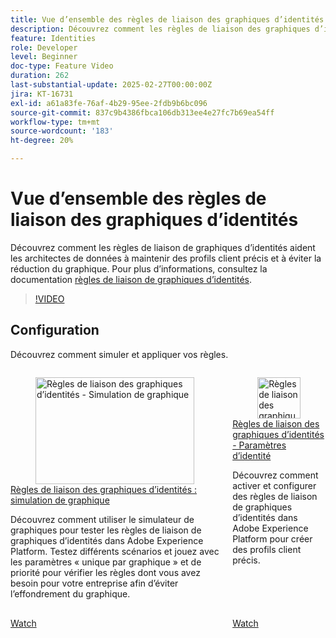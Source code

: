 ```yaml
---
title: Vue d’ensemble des règles de liaison des graphiques d’identités
description: Découvrez comment les règles de liaison des graphiques d’identité aident les architectes de données à maintenir des profils de clientes et clients précis et à éviter la réduction du graphique.
feature: Identities
role: Developer
level: Beginner
doc-type: Feature Video
duration: 262
last-substantial-update: 2025-02-27T00:00:00Z
jira: KT-16731
exl-id: a61a83fe-76af-4b29-95ee-2fdb9b6bc096
source-git-commit: 837c9b4386fbca106db313ee4e27fc7b69ea54ff
workflow-type: tm+mt
source-wordcount: '183'
ht-degree: 20%

---
```


# Vue d’ensemble des règles de liaison des graphiques d’identités

Découvrez comment les règles de liaison de graphiques d’identités aident les architectes de données à maintenir des profils client précis et à éviter la réduction du graphique. Pour plus d’informations, consultez la documentation [règles de liaison de graphiques d’identités](https://experienceleague.adobe.com/fr/docs/experience-platform/identity/features/identity-graph-linking-rules/overview).

>[!VIDEO](https://video.tv.adobe.com/v/3448250/?learn=on&enablevpops)

## Configuration

Découvrez comment simuler et appliquer vos règles.

<!-- CARDS
* graph-simulation.md
* identity-settings.md
-->
<!-- START CARDS HTML - DO NOT MODIFY BY HAND -->
<div class="columns">
    <div class="column is-half-tablet is-half-desktop is-one-third-widescreen" aria-label="Identity graph linking rules - Graph Simulation">
        <div class="card" style="height: 100%; display: flex; flex-direction: column; height: 100%;">
            <div class="card-image">
                <figure class="image x-is-16by9">
                    <a href="graph-simulation.md" title="Règles de liaison des graphiques d’identités - Simulation de graphique" target="_blank" rel="referrer">
                        <img class="is-bordered-r-small" src="https://video.tv.adobe.com/v/3444032/?format=jpeg&nocache=1747355376342" alt="Règles de liaison des graphiques d’identités - Simulation de graphique"
                             style="width: 100%; aspect-ratio: 16 / 9; object-fit: cover; overflow: hidden; display: block; margin: auto;">
                    </a>
                </figure>
            </div>
            <div class="card-content is-padded-small" style="display: flex; flex-direction: column; flex-grow: 1; justify-content: space-between;">
                <div class="top-card-content">
                    <p class="headline is-size-6 has-text-weight-bold">
                        <a href="graph-simulation.md" target="_blank" rel="referrer" title="Règles de liaison des graphiques d’identités - Simulation de graphique">Règles de liaison des graphiques d’identités : simulation de graphique</a>
                    </p>
                    <p class="is-size-6">Découvrez comment utiliser le simulateur de graphiques pour tester les règles de liaison de graphiques d’identités dans Adobe Experience Platform. Testez différents scénarios et jouez avec les paramètres « unique par graphique » et de priorité pour vérifier les règles dont vous avez besoin pour votre entreprise afin d’éviter l’effondrement du graphique.</p>
                </div>
                <a href="graph-simulation.md" target="_blank" rel="referrer" class="spectrum-Button spectrum-Button--outline spectrum-Button--primary spectrum-Button--sizeM" style="align-self: flex-start; margin-top: 1rem;">
                    <span class="spectrum-Button-label has-no-wrap has-text-weight-bold">Watch</span>
                </a>
            </div>
        </div>
    </div>
    <div class="column is-half-tablet is-half-desktop is-one-third-widescreen" aria-label="Identity graph linking rules - Identity settings">
        <div class="card" style="height: 100%; display: flex; flex-direction: column; height: 100%;">
            <div class="card-image">
                <figure class="image x-is-16by9">
                    <a href="identity-settings.md" title="Règles de liaison des graphiques d’identités - Paramètres d’identité" target="_blank" rel="referrer">
                        <img class="is-bordered-r-small" src="https://video.tv.adobe.com/v/3458487/?format=jpeg&nocache=1747355376336" alt="Règles de liaison des graphiques d’identités - Paramètres d’identité"
                             style="width: 100%; aspect-ratio: 16 / 9; object-fit: cover; overflow: hidden; display: block; margin: auto;">
                    </a>
                </figure>
            </div>
            <div class="card-content is-padded-small" style="display: flex; flex-direction: column; flex-grow: 1; justify-content: space-between;">
                <div class="top-card-content">
                    <p class="headline is-size-6 has-text-weight-bold">
                        <a href="identity-settings.md" target="_blank" rel="referrer" title="Règles de liaison des graphiques d’identités - Paramètres d’identité">Règles de liaison des graphiques d’identités - Paramètres d’identité</a>
                    </p>
                    <p class="is-size-6">Découvrez comment activer et configurer des règles de liaison de graphiques d’identités dans Adobe Experience Platform pour créer des profils client précis.</p>
                </div>
                <a href="identity-settings.md" target="_blank" rel="referrer" class="spectrum-Button spectrum-Button--outline spectrum-Button--primary spectrum-Button--sizeM" style="align-self: flex-start; margin-top: 1rem;">
                    <span class="spectrum-Button-label has-no-wrap has-text-weight-bold">Watch</span>
                </a>
            </div>
        </div>
    </div>
</div>
<!-- END CARDS HTML - DO NOT MODIFY BY HAND -->
